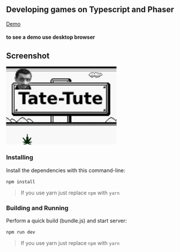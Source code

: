 ## Developing games on Typescript and Phaser

[Demo](https://uc137.github.io/ts-games/)
#### to see a demo use desktop browser

## Screenshot
<img src="ScreenShot.png" width="300"/>

### Installing

Install the dependencies with this command-line:

```
npm install
```
> If you use yarn just replace `npm` with `yarn`

### Building and Running

Perform a quick build (bundle.js) and start server:

```
npm run dev
```
> If you use yarn just replace `npm` with `yarn`
